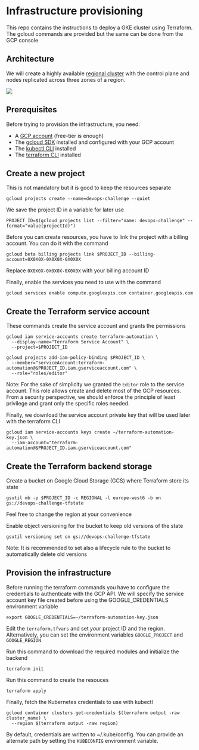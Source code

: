 # Infrastructure provisioning
This repo contains the instructions to deploy a GKE cluster using Terraform. The gcloud commands are provided but the same can be done from the GCP console

## Architecture
We will create a highly available [regional cluster](https://cloud.google.com/kubernetes-engine/docs/concepts/regional-clusters#regional) with the control plane and nodes replicated across three zones of a region. 

![](https://storage.googleapis.com/gweb-cloudblog-publish/original_images/gcp-google-kubernetes-engine-regional-clusterbcum.PNG)

## Prerequisites
Before trying to provision the infrastructure, you need:
* A [GCP account](https://console.cloud.google.com/) (free-tier is enough)
* The [gcloud SDK](https://cloud.google.com/sdk/docs/install) installed and configured with your GCP account
* The [kubectl CLI](https://kubernetes.io/docs/tasks/tools/) installed
* The [terraform CLI](https://www.terraform.io/downloads) installed

## Create a new project
This is not mandatory but it is good to keep the resources separate
```
gcloud projects create --name=devops-challenge --quiet
```
We save the project ID in a variable for later use
```
PROJECT_ID=$(gcloud projects list --filter="name: devops-challenge" --format="value(projectId)")
```
Before you can create resources, you have to link the project with a billing account. You can do it with the command
```
gcloud beta billing projects link $PROJECT_ID --billing-account=0X0X0X-0X0X0X-0X0X0X
```
Replace `0X0X0X-0X0X0X-0X0X0X` with your billing account ID

Finally, enable the services you need to use with the command
```
gcloud services enable compute.googleapis.com container.googleapis.com
```

## Create the Terraform service account
These commands create the service account and grants the permissions
```
gcloud iam service-accounts create terraform-automation \
  --display-name="Terraform Service Account" \
  --project=$PROJECT_ID
```
```
gcloud projects add-iam-policy-binding $PROJECT_ID \
  --member="serviceAccount:terraform-automation@$PROJECT_ID.iam.gserviceaccount.com" \
  --role="roles/editor"
```
Note: For the sake of simplicity we granted the `Editor` role to the service account. This role allows create and delete most of the GCP resources.
From a security perspective, we should enforce the principle of least privilege and grant only the specific roles needed.

Finally, we download the service account private key that will be used later with the terraform CLI
```
gcloud iam service-accounts keys create ~/terraform-automation-key.json \
  --iam-account="terraform-automation@$PROJECT_ID.iam.gserviceaccount.com"
```

## Create the Terraform backend storage
Create a bucket on Google Cloud Storage (GCS) where Terraform store its state
```
gsutil mb -p $PROJECT_ID -c REGIONAL -l europe-west6 -b on gs://devops-challenge-tfstate
```
Feel free to change the region at your convenience

Enable object versioning for the bucket to keep old versions of the state
```
gsutil versioning set on gs://devops-challenge-tfstate
```
Note: It is recommended to set also a lifecycle rule to the bucket to automatically delete old versions

## Provision the infrastructure
Before running the terraform commands you have to configure the credentials to authenticate with the GCP API. We will specify the service account key file created before using the GOOGLE_CREDENTIALS environment variable
```
export GOOGLE_CREDENTIALS=~/terraform-automation-key.json
```

Edit the `terraform.tfvars` and set *your* project ID and the region. Alternatively, you can set the environment variables `GOOGLE_PROJECT` and `GOOGLE_REGION`

Run this command to download the required modules and initialize the backend
```
terraform init
```
Run this command to create the resouces
```
terraform apply
```

Finally, fetch the Kubernetes credentials to use with kubectl
```
gcloud container clusters get-credentials $(terraform output -raw cluster_name) \
  --region $(terraform output -raw region)
```
By default, credentials are written to ~/.kube/config. You can provide an alternate path by setting the `KUBECONFIG` environment variable.
